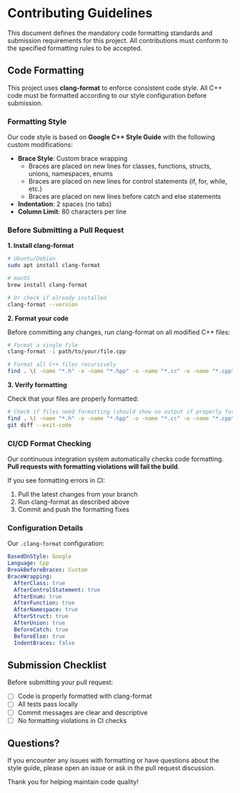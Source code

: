 # Contributing Guidelines

This document defines the mandatory code formatting standards and submission requirements for this project. All contributions must conform to the specified formatting rules to be accepted.

## Code Formatting

This project uses **clang-format** to enforce consistent code style. All C++ code must be formatted according to our style configuration before submission.

### Formatting Style

Our code style is based on **Google C++ Style Guide** with the following custom modifications:

- **Brace Style**: Custom brace wrapping
  - Braces are placed on new lines for classes, functions, structs, unions, namespaces, enums
  - Braces are placed on new lines for control statements (if, for, while, etc.)
  - Braces are placed on new lines before catch and else statements
- **Indentation**: 2 spaces (no tabs)
- **Column Limit**: 80 characters per line

### Before Submitting a Pull Request

**1. Install clang-format**

```bash
# Ubuntu/Debian
sudo apt install clang-format

# macOS
brew install clang-format

# Or check if already installed
clang-format --version
```

**2. Format your code**

Before committing any changes, run clang-format on all modified C++ files:

```bash
# Format a single file
clang-format -i path/to/your/file.cpp

# Format all C++ files recursively
find . \( -name "*.h" -o -name "*.hpp" -o -name "*.cc" -o -name "*.cpp" -o -name "*.cxx" \) -exec clang-format -i {} \;
```

**3. Verify formatting**

Check that your files are properly formatted:

```bash
# Check if files need formatting (should show no output if properly formatted)
find . \( -name "*.h" -o -name "*.hpp" -o -name "*.cc" -o -name "*.cpp" -o -name "*.cxx" \) -exec clang-format -i {} \;
git diff --exit-code
```

### CI/CD Format Checking

Our continuous integration system automatically checks code formatting. **Pull requests with formatting violations will fail the build**. 

If you see formatting errors in CI:

1. Pull the latest changes from your branch
2. Run clang-format as described above
3. Commit and push the formatting fixes





### Configuration Details

Our `.clang-format` configuration:

```yaml
BasedOnStyle: Google
Language: Cpp
BreakBeforeBraces: Custom
BraceWrapping:
  AfterClass: true
  AfterControlStatement: true
  AfterEnum: true
  AfterFunction: true
  AfterNamespace: true
  AfterStruct: true
  AfterUnion: true
  BeforeCatch: true
  BeforeElse: true
  IndentBraces: false
```

## Submission Checklist

Before submitting your pull request:

- [ ] Code is properly formatted with clang-format
- [ ] All tests pass locally
- [ ] Commit messages are clear and descriptive
- [ ] No formatting violations in CI checks

## Questions?

If you encounter any issues with formatting or have questions about the style guide, please open an issue or ask in the pull request discussion.

Thank you for helping maintain code quality!